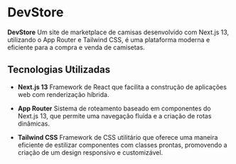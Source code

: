 # DevStore

**DevStore** Um site de marketplace de camisas desenvolvido com Next.js 13, utilizando o App Router e Tailwind CSS, é uma plataforma moderna e eficiente para a compra e venda de camisetas.

## Tecnologias Utilizadas

- **Next.js 13** Framework de React que facilita a construção de aplicações web com renderização híbrida.

- **App Router** Sistema de roteamento baseado em componentes do Next.js 13, que permite uma navegação fluida e a criação de rotas dinâmicas.

- **Tailwind CSS** Framework de CSS utilitário que oferece uma maneira eficiente de estilizar componentes com classes prontas, promovendo a criação de um design responsivo e customizável.
